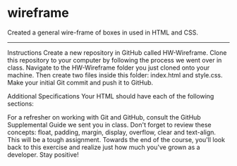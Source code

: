 # wireframe
Created a general wire-frame of boxes in used in HTML and CSS.
_____________________________________________________________________________________

Instructions
Create a new repository in GitHub called HW-Wireframe.
Clone this repository to your computer by following the process we went over in class.
Navigate to the HW-Wireframe folder you just cloned onto your machine.
Then create two files inside this folder: index.html and style.css.
Make your initial Git commit and push it to GitHub.

Additional Specifications
Your HTML should have each of the following sections:

For a refresher on working with Git and GitHub, consult the GitHub Supplemental Guide we sent you in class.
Don't forget to review these concepts: float, padding, margin, display, overflow, clear and text-align.
This will be a tough assignment. Towards the end of the course, you'll look back to this exercise and realize just how much you've grown as a developer. Stay positive!
